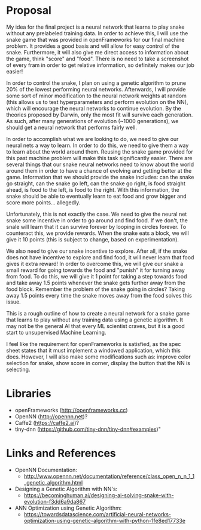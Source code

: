 # Proposal
My idea for the final project is a neural network that learns to play snake without any prelabeled training data. In order to achieve this, I will use the snake game that was provided in openFrameworks for our final machine problem. It provides a good basis and will allow for easy control of the snake. Furthermore, it will also give me direct access to information about the game, think "score" and "food". There is no need to take a screenshot of every fram in order to get relative information, so definitely makes our job easier!

In order to control the snake, I plan on using a genetic algorithm to prune 20% of the lowest performing neural networks. Afterwards, I will provide some sort of minor modification to the neural network weights at random (this allows us to test hyperparameters and perform evolution on the NN), which will encourage the neural networks to continue evolution. By the theories proposed by Darwin, only the most fit will survive each generation. As such, after many generations of evolution (~1000 generations), we should get a neural network that performs fairly well.

In order to accomplish what we are looking to do, we need to give our neural nets a way to learn. In order to do this, we need to give them a way to learn about the world around them. Reusing the snake game provided for this past machine problem will make this task significantly easier. There are several things that our snake neural networks need to know about the world around them in order to have a chance of evolving and getting better at the game. Information that we should provide the snake includes: can the snake go straight, can the snake go left, can the snake go right, is food straight ahead, is food to the left, is food to the right. With this information, the snake should be able to eventually learn to eat food and grow bigger and score more points... allegedly.

Unfortunately, this is not exactly the case. We need to give the neural net snake some incentive in order to go around and find food. If we don't, the snale will learn that it can survive forever by looping in circles forever. To counteract this, we provide rewards. When the snake eats a block, we will give it 10 points (this is subject to change, based on experimentation). 

We also need to give our snake incentive to explore. After all, if the snake does not have incentive to explore and find food, it will never learn that food gives it extra reward! In order to overcome this, we will give our snake a small reward for going towards the food and "punish" it for turning away from food. To do this, we will give it 1 point for taking a step towards food and take away 1.5 points whenever the snake gets further away from the food block. Remember the problem of the snake going in circles? Taking away 1.5 points every time the snake moves away from the food solves this issue.

This is a rough outline of how to create a neural network for a snake game that learns to play without any training data using a genetic algorithm. It may not be the general AI that every ML scientist craves, but it is a good start to unsupervised Machine Learning.

I feel like the requirement for openFrameworks is satisfied, as the spec sheet states that it must implement a windowed application, which this does. However, I will also make some modifications such as: improve color selection for snake, show score in corner, display the button that the NN is selecting.

# Libraries
  - openFrameworks (http://openframeworks.cc)
  - OpenNN (http://opennn.net)?
  - Caffe2 (https://caffe2.ai)?
  - tiny-dnn (https://github.com/tiny-dnn/tiny-dnn#examples)"
# Links and References
  - OpenNN Documentation:
    - http://www.opennn.net/documentation/reference/class_open_n_n_1_1_genetic_algorithm.html
  - Designing a Genetic Algorithm with NN's:
    - https://becominghuman.ai/designing-ai-solving-snake-with-evolution-f3dd6a9da867
  - ANN Optimization using Genetic Algorithm:
    - https://towardsdatascience.com/artificial-neural-networks-optimization-using-genetic-algorithm-with-python-1fe8ed17733e
